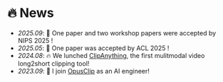 # 🔥 News

- *2025.09*: 🎉 One paper and two workshop papers were accepted by NIPS 2025 !
- *2025.05*: 🎉 One paper was accepted by ACL 2025 !
- *2024.08*: 🔥 We lunched [ClipAnything](https://www.opus.pro/clipanything), the first mulitmodal video long2short clipping tool!
- *2023.09*: 💼 I join [OpusClip](https://www.opus.pro/) as an AI engineer!